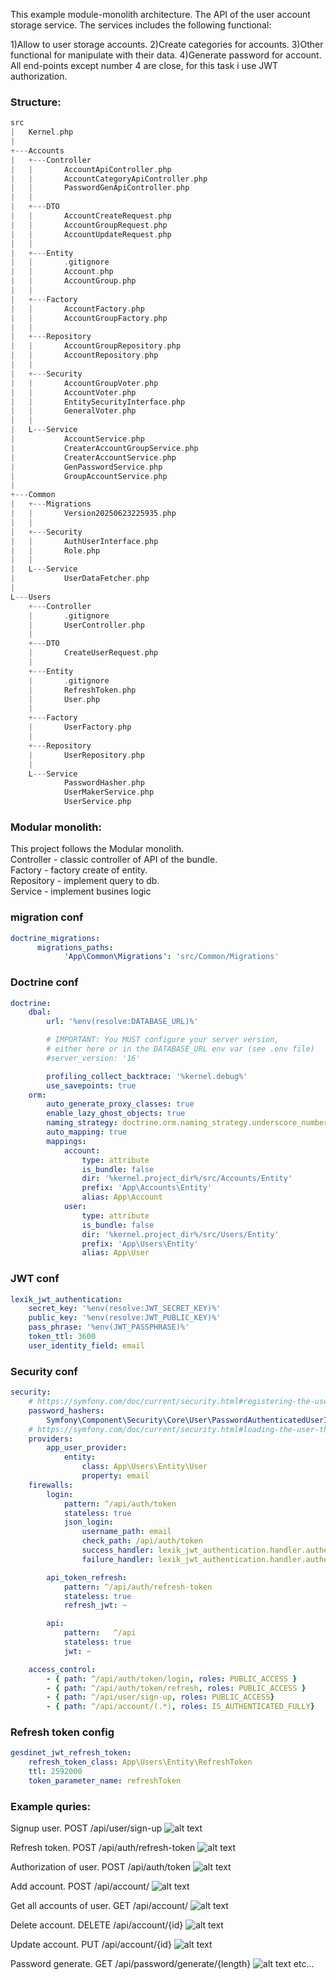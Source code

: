 This example module-monolith architecture.
The API of the user account storage service. The services includes the following functional:

1)Allow to user storage accounts.
2)Create categories for accounts.
3)Other functional for manipulate with their data.
4)Generate password for account.
All end-points except number 4 are close, for this task i use JWT authorization.

### Structure:
```scala
src
|   Kernel.php
|   
+---Accounts
|   +---Controller
|   |       AccountApiController.php
|   |       AccountCategoryApiController.php
|   |       PasswordGenApiController.php
|   |       
|   +---DTO
|   |       AccountCreateRequest.php
|   |       AccountGroupRequest.php
|   |       AccountUpdateRequest.php
|   |       
|   +---Entity
|   |       .gitignore
|   |       Account.php
|   |       AccountGroup.php
|   |       
|   +---Factory
|   |       AccountFactory.php
|   |       AccountGroupFactory.php
|   |       
|   +---Repository
|   |       AccountGroupRepository.php
|   |       AccountRepository.php
|   |       
|   +---Security
|   |       AccountGroupVoter.php
|   |       AccountVoter.php
|   |       EntitySecurityInterface.php
|   |       GeneralVoter.php
|   |       
|   L---Service
|           AccountService.php
|           CreaterAccountGroupService.php
|           CreaterAccountService.php
|           GenPasswordService.php
|           GroupAccountService.php
|           
+---Common
|   +---Migrations
|   |       Version20250623225935.php
|   |       
|   +---Security
|   |       AuthUserInterface.php
|   |       Role.php
|   |       
|   L---Service
|           UserDataFetcher.php
|           
L---Users
    +---Controller
    |       .gitignore
    |       UserController.php
    |       
    +---DTO
    |       CreateUserRequest.php
    |       
    +---Entity
    |       .gitignore
    |       RefreshToken.php
    |       User.php
    |       
    +---Factory
    |       UserFactory.php
    |       
    +---Repository
    |       UserRepository.php
    |       
    L---Service
            PasswordHasher.php
            UserMakerService.php
            UserService.php
```
### Modular monolith:
This project follows the Modular monolith.<br>
Controller - classic controller of API of the bundle.<br>
Factory - factory create of entity.<br>
Repository - implement query to db.<br>
Service - implement busines logic

### migration conf
```yaml
doctrine_migrations:
      migrations_paths:
            'App\Common\Migrations': 'src/Common/Migrations'
```

### Doctrine conf
```yaml
doctrine:
    dbal:
        url: '%env(resolve:DATABASE_URL)%'

        # IMPORTANT: You MUST configure your server version,
        # either here or in the DATABASE_URL env var (see .env file)
        #server_version: '16'

        profiling_collect_backtrace: '%kernel.debug%'
        use_savepoints: true
    orm:
        auto_generate_proxy_classes: true
        enable_lazy_ghost_objects: true
        naming_strategy: doctrine.orm.naming_strategy.underscore_number_aware
        auto_mapping: true
        mappings:
            account:
                type: attribute
                is_bundle: false
                dir: '%kernel.project_dir%/src/Accounts/Entity'
                prefix: 'App\Accounts\Entity'
                alias: App\Account
            user:
                type: attribute
                is_bundle: false
                dir: '%kernel.project_dir%/src/Users/Entity'
                prefix: 'App\Users\Entity'
                alias: App\User
```
### JWT conf
```yaml
lexik_jwt_authentication:
    secret_key: '%env(resolve:JWT_SECRET_KEY)%'
    public_key: '%env(resolve:JWT_PUBLIC_KEY)%'
    pass_phrase: '%env(JWT_PASSPHRASE)%'
    token_ttl: 3600
    user_identity_field: email
```
### Security conf 
```yaml
security:
    # https://symfony.com/doc/current/security.html#registering-the-user-hashing-passwords
    password_hashers:
        Symfony\Component\Security\Core\User\PasswordAuthenticatedUserInterface: 'auto'
    # https://symfony.com/doc/current/security.html#loading-the-user-the-user-provider
    providers:
        app_user_provider:
            entity:
                class: App\Users\Entity\User
                property: email
    firewalls:
        login:
            pattern: ^/api/auth/token
            stateless: true
            json_login:
                username_path: email
                check_path: /api/auth/token
                success_handler: lexik_jwt_authentication.handler.authentication_success
                failure_handler: lexik_jwt_authentication.handler.authentication_failure

        api_token_refresh:
            pattern: ^/api/auth/refresh-token
            stateless: true
            refresh_jwt: ~

        api:
            pattern:   ^/api
            stateless: true
            jwt: ~

    access_control:
        - { path: ^/api/auth/token/login, roles: PUBLIC_ACCESS }
        - { path: ^/api/auth/token/refresh, roles: PUBLIC_ACCESS }
        - { path: ^/api/user/sign-up, roles: PUBLIC_ACCESS}
        - { path: ^/api/account/(.*), roles: IS_AUTHENTICATED_FULLY}
```

### Refresh token config
```yaml
gesdinet_jwt_refresh_token:
    refresh_token_class: App\Users\Entity\RefreshToken
    ttl: 2592000
    token_parameter_name: refreshToken
```

### Example quries: 
Signup user.
POST
/api/user/sign-up
![alt text](<docs/example_queries/Снимок экрана 2025-07-24 142351.png>)

Refresh token.
POST 
/api/auth/refresh-token
![alt text](<docs/example_queries/Снимок экрана 2025-07-24 014826.png>)

Authorization of user.
POST
/api/auth/token
![alt text](<docs/example_queries/Снимок экрана 2025-07-24 013943.png>)

Add account.
POST
/api/account/
![alt text](<docs/example_queries/Снимок экрана 2025-07-24 011711.png>)


Get all accounts of user.
GET
/api/account/
![alt text](<docs/example_queries/Снимок экрана 2025-07-24 011711.png>)

Delete account.
DELETE
/api/account/{id}
![alt text](<docs/example_queries/Снимок экрана 2025-07-30 133124.png>)


Update account.
PUT
/api/account/{id}
![alt text](<docs/example_queries/Снимок экрана 2025-07-24 015212.png>)

Password generate.
GET 
/api/password/generate/{length}
![alt text](<docs/example_queries/Снимок экрана 2025-07-30 134857.png>)
etc...